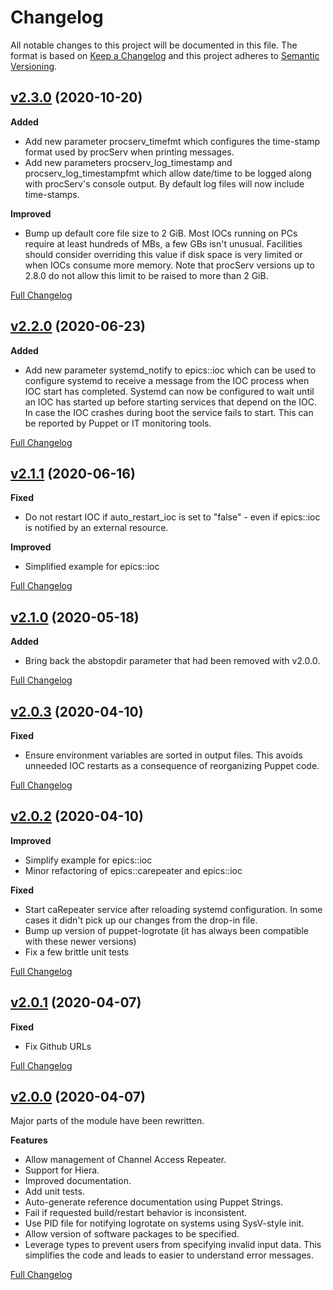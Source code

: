 # Changelog

All notable changes to this project will be documented in this file. The format is based on [Keep a Changelog](http://keepachangelog.com/en/1.0.0/) and this project adheres to [Semantic Versioning](http://semver.org).

## [v2.3.0](https://github.com/mark0n/mark0n-epics/tree/2.3.0) (2020-10-20)

**Added**

- Add new parameter procserv_timefmt which configures the time-stamp format used by procServ when printing messages.
- Add new parameters procserv_log_timestamp and procserv_log_timestampfmt which allow date/time to be logged along with procServ's console output. By default log files will now include time-stamps.

**Improved**

- Bump up default core file size to 2 GiB. Most IOCs running on PCs require at least hundreds of MBs, a few GBs isn't unusual. Facilities should consider overriding this value if disk space is very limited or when IOCs consume more memory. Note that procServ versions up to 2.8.0 do not allow this limit to be raised to more than 2 GiB.

[Full Changelog](https://github.com/mark0n/mark0n-epics/compare/2.2.0...2.3.0)

## [v2.2.0](https://github.com/mark0n/mark0n-epics/tree/2.2.0) (2020-06-23)

**Added**

- Add new parameter systemd_notify to epics::ioc which can be used to configure systemd to receive a message from the IOC process when IOC start has completed. Systemd can now be configured to wait until an IOC has started up before starting services that depend on the IOC. In case the IOC crashes during boot the service fails to start. This can be reported by Puppet or IT monitoring tools.

[Full Changelog](https://github.com/mark0n/mark0n-epics/compare/2.1.1...2.2.0)

## [v2.1.1](https://github.com/mark0n/mark0n-epics/tree/2.1.1) (2020-06-16)

**Fixed**

- Do not restart IOC if auto_restart_ioc is set to "false" - even if epics::ioc is notified by an external resource.

**Improved**

- Simplified example for epics::ioc

[Full Changelog](https://github.com/mark0n/mark0n-epics/compare/2.1.0...2.1.1)

## [v2.1.0](https://github.com/mark0n/mark0n-epics/tree/2.1.0) (2020-05-18)

**Added**

- Bring back the abstopdir parameter that had been removed with v2.0.0.

[Full Changelog](https://github.com/mark0n/mark0n-epics/compare/2.0.3...2.1.0)

## [v2.0.3](https://github.com/mark0n/mark0n-epics/tree/2.0.3) (2020-04-10)

**Fixed**

- Ensure environment variables are sorted in output files. This avoids unneeded IOC restarts as a consequence of reorganizing Puppet code.

[Full Changelog](https://github.com/mark0n/mark0n-epics/compare/2.0.2...2.0.3)

## [v2.0.2](https://github.com/mark0n/mark0n-epics/tree/2.0.2) (2020-04-10)

**Improved**

- Simplify example for epics::ioc
- Minor refactoring of epics::carepeater and epics::ioc

**Fixed**

- Start caRepeater service after reloading systemd configuration. In some cases it didn't pick up our changes from the drop-in file.
- Bump up version of puppet-logrotate (it has always been compatible with these newer versions)
- Fix a few brittle unit tests

[Full Changelog](https://github.com/mark0n/mark0n-epics/compare/2.0.1...2.0.2)

## [v2.0.1](https://github.com/mark0n/mark0n-epics/tree/2.0.1) (2020-04-07)

**Fixed**

- Fix Github URLs

[Full Changelog](https://github.com/mark0n/mark0n-epics/compare/2.0.0...2.0.1)

## [v2.0.0](https://github.com/mark0n/mark0n-epics/tree/2.0.0) (2020-04-07)

Major parts of the module have been rewritten.

**Features**

- Allow management of Channel Access Repeater.
- Support for Hiera.
- Improved documentation.
- Add unit tests.
- Auto-generate reference documentation using Puppet Strings.
- Fail if requested build/restart behavior is inconsistent.
- Use PID file for notifying logrotate on systems using SysV-style init.
- Allow version of software packages to be specified.
- Leverage types to prevent users from specifying invalid input data. This simplifies the code and leads to easier to understand error messages.

[Full Changelog](https://github.com/mark0n/mark0n-epics/compare/1.3.0...2.0.0)
